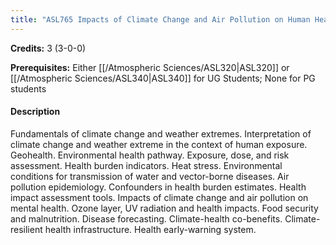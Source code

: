 ```yaml
---
title: "ASL765 Impacts of Climate Change and Air Pollution on Human Health"
---
```

**Credits:** 3 (3-0-0)

**Prerequisites:** Either [[/Atmospheric Sciences/ASL320|ASL320]] or [[/Atmospheric Sciences/ASL340|ASL340]] for UG Students; None for PG students

#### Description
Fundamentals of climate change and weather extremes. Interpretation of climate change and weather extreme in the context of human exposure. Geohealth. Environmental health pathway. Exposure, dose, and risk assessment. Health burden indicators. Heat stress. Environmental conditions for transmission of water and vector-borne diseases. Air pollution epidemiology. Confounders in health burden estimates. Health impact assessment tools. Impacts of climate change and air pollution on mental health. Ozone layer, UV radiation and health impacts. Food security and malnutrition. Disease forecasting. Climate-health co-benefits. Climate-resilient health infrastructure. Health early-warning system.